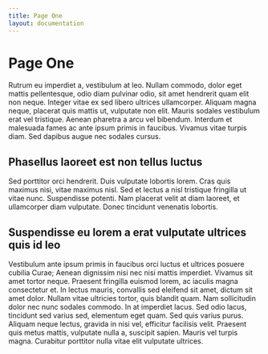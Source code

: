 ```yaml
---
title: Page One
layout: documentation
---
```


# Page One
Rutrum eu imperdiet a, vestibulum at leo. Nullam commodo, dolor eget mattis
pellentesque, odio diam pulvinar odio, sit amet hendrerit quam elit non neque.
Integer vitae ex sed libero ultrices ullamcorper. Aliquam magna neque, placerat
quis mattis ut, vulputate non elit. Mauris sodales vestibulum erat vel
tristique. Aenean pharetra a arcu vel bibendum. Interdum et malesuada fames ac
ante ipsum primis in faucibus. Vivamus vitae turpis diam. Sed dapibus augue nec
sodales cursus.

## Phasellus laoreet est non tellus luctus
Sed porttitor orci hendrerit. Duis vulputate lobortis lorem. Cras quis maximus
nisi, vitae maximus nisl. Sed et lectus a nisl tristique fringilla ut vitae
nunc. Suspendisse potenti. Nam placerat velit at diam laoreet, et ullamcorper
diam vulputate. Donec tincidunt venenatis lobortis.

## Suspendisse eu lorem a erat vulputate ultrices quis id leo
Vestibulum ante ipsum primis in faucibus orci luctus et ultrices posuere
cubilia Curae; Aenean dignissim nisi nec nisi mattis imperdiet. Vivamus sit
amet tortor neque. Praesent fringilla euismod lorem, ac iaculis magna
consectetur et. In lectus mauris, convallis sed eleifend sit amet, dictum sit
amet dolor. Nullam vitae ultricies tortor, quis blandit quam. Nam sollicitudin
dolor nec nunc sodales commodo. In at imperdiet lacus. Sed odio lacus,
tincidunt sed varius sed, elementum eget quam. Sed quis varius purus. Aliquam
neque lectus, gravida in nisi vel, efficitur facilisis velit. Praesent quis
metus mattis, vulputate nulla a, suscipit sapien. Mauris vel turpis magna.
Curabitur porttitor nulla vitae elit vulputate ultrices.

